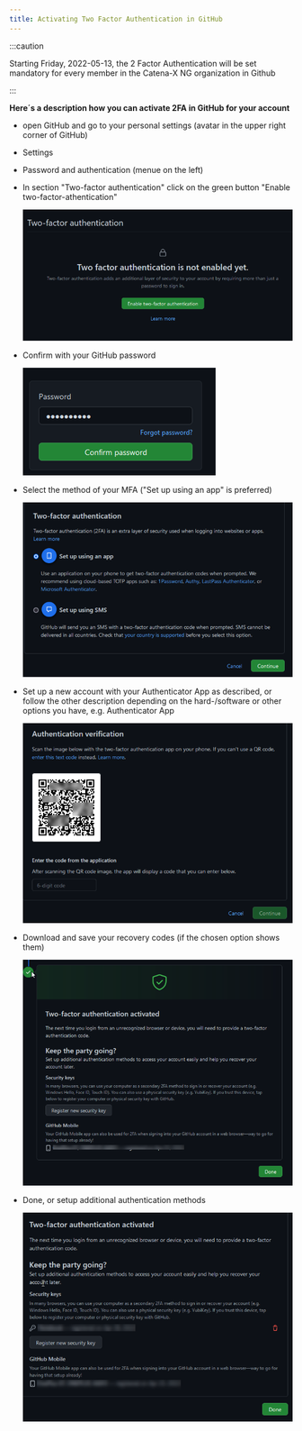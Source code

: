 ```yaml
---
title: Activating Two Factor Authentication in GitHub
---
```


:::caution

Starting Friday, 2022-05-13, the 2 Factor Authentication will be set mandatory for every member in the Catena-X NG organization in Github

:::

**Here´s a description how you can activate 2FA in GitHub for your account**

- open GitHub and go to your personal settings (avatar in the upper right corner of GitHub)
- Settings
- Password and authentication (menue on the left)
- In section "Two-factor authentication" click on the green button "Enable two-factor-athentication"

	![2fa not enabled yet](assets/2fa-1.png)

- Confirm with your GitHub password

	![confirm 2fa](assets/2fa-2.png)

- Select the method of your MFA ("Set up using an app" is preferred)

	![select 2fa method](assets/2fa-3.png)

- Set up a new account with your Authenticator App as described, or follow  the other description depending on the hard-/software or other options you have, e.g. Authenticator App

	![setup with authenticator app](assets/2fa-4.png)
	
- Download and save your recovery codes (if the chosen option shows them)

	![2fa done](assets/2fa-5.png)
	
- Done, or setup additional authentication methods

	![2fa done with additional](assets/2fa-6.png)
